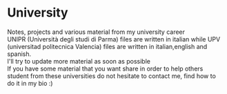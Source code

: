 # University
Notes, projects and various material from my university career <br />
UNIPR (Università degli studi di Parma) files are written in italian while UPV (universitad politecnica Valencia) files are written in italian,english and spanish. <br />
I'll try to update more material as soon as possible <br />
If you have some material that you want share in order to help others student from these universities do not hesitate to contact me, find how to do it in my bio :)
